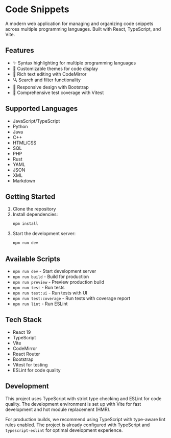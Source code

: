 # Code Snippets

A modern web application for managing and organizing code snippets across multiple programming languages. Built with React, TypeScript, and Vite.

## Features

- ✨ Syntax highlighting for multiple programming languages
- 🎨 Customizable themes for code display
- 📝 Rich text editing with CodeMirror
- 🔍 Search and filter functionality
- 📱 Responsive design with Bootstrap
- 🧪 Comprehensive test coverage with Vitest

## Supported Languages

- JavaScript/TypeScript
- Python
- Java
- C++
- HTML/CSS
- SQL
- PHP
- Rust
- YAML
- JSON
- XML
- Markdown

## Getting Started

1. Clone the repository
2. Install dependencies:
   ```bash
   npm install
   ```
3. Start the development server:
   ```bash
   npm run dev
   ```

## Available Scripts

- `npm run dev` - Start development server
- `npm run build` - Build for production
- `npm run preview` - Preview production build
- `npm run test` - Run tests
- `npm run test:ui` - Run tests with UI
- `npm run test:coverage` - Run tests with coverage report
- `npm run lint` - Run ESLint

## Tech Stack

- React 19
- TypeScript
- Vite
- CodeMirror
- React Router
- Bootstrap
- Vitest for testing
- ESLint for code quality

## Development

This project uses TypeScript with strict type checking and ESLint for code quality. The development environment is set up with Vite for fast development and hot module replacement (HMR).

For production builds, we recommend using TypeScript with type-aware lint rules enabled. The project is already configured with TypeScript and `typescript-eslint` for optimal development experience.
